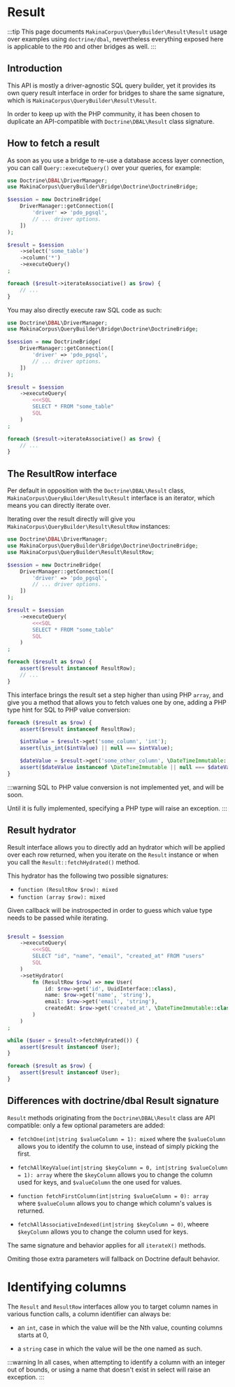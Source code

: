 # Result

:::tip
This page documents `MakinaCorpus\QueryBuilder\Result\Result` usage
over examples using `doctrine/dbal`, nevertheless everything exposed here
is applicable to the `PDO` and other bridges as well.
:::

## Introduction

This API is mostly a driver-agnostic SQL query builder, yet it provides its own
query result interface in order for bridges to share the same signature,
which is `MakinaCorpus\QueryBuilder\Result\Result`.

In order to keep up with the PHP community, it has been chosen to duplicate
an API-compatible with `Doctrine\DBAL\Result` class signature.

## How to fetch a result

As soon as you use a bridge to re-use a database access layer connection,
you can call `Query::executeQuery()` over your queries, for example:

```php
use Doctrine\DBAL\DriverManager;
use MakinaCorpus\QueryBuilder\Bridge\Doctrine\DoctrineBridge;

$session = new DoctrineBridge(
    DriverManager::getConnection([
        'driver' => 'pdo_pgsql',
        // ... driver options.
    ])
);

$result = $session
    ->select('some_table')
    ->column('*')
    ->executeQuery()
;

foreach ($result->iterateAssociative() as $row) {
    // ...
}
```

You may also directly execute raw SQL code as such:

```php
use Doctrine\DBAL\DriverManager;
use MakinaCorpus\QueryBuilder\Bridge\Doctrine\DoctrineBridge;

$session = new DoctrineBridge(
    DriverManager::getConnection([
        'driver' => 'pdo_pgsql',
        // ... driver options.
    ])
);

$result = $session
    ->executeQuery(
        <<<SQL
        SELECT * FROM "some_table"
        SQL
    )
;

foreach ($result->iterateAssociative() as $row) {
    // ...
}
```

## The ResultRow interface

Per default in opposition with the `Doctrine\DBAL\Result` class,
`MakinaCorpus\QueryBuilder\Result\Result` interface is an iterator, which
means you can directly iterate over.

Iterating over the result directly will give you `MakinaCorpus\QueryBuilder\Result\ResultRow`
instances:

```php
use Doctrine\DBAL\DriverManager;
use MakinaCorpus\QueryBuilder\Bridge\Doctrine\DoctrineBridge;
use MakinaCorpus\QueryBuilder\Result\ResultRow;

$session = new DoctrineBridge(
    DriverManager::getConnection([
        'driver' => 'pdo_pgsql',
        // ... driver options.
    ])
);

$result = $session
    ->executeQuery(
        <<<SQL
        SELECT * FROM "some_table"
        SQL
    )
;

foreach ($result as $row) {
    assert($result instanceof ResultRow);
    // ...
}
```

This interface brings the result set a step higher than using PHP `array`, and give
you a method that allows you to fetch values one by one, adding a PHP type hint for
SQL to PHP value conversion:

```php
foreach ($result as $row) {
    assert($result instanceof ResultRow);

    $intValue = $result->get('some_column', 'int');
    assert(\is_int($intValue) || null === $intValue);

    $dateValue = $result->get('some_other_column', \DateTimeImmutable::class);
    assert($dateValue instanceof \DateTimeImmutable || null === $dateValue);
}
```

:::warning
SQL to PHP value conversion is not implemented yet, and will be soon.

Until it is fully implemented, specifying a PHP type will raise an
exception.
:::

## Result hydrator

Result interface allows you to directly add an hydrator which will be applied
over each row returned, when you iterate on the `Result` instance or when
you call the `Result::fetchHydrated()` method.

This hydrator has the following two possible signatures:

  - `function (ResultRow $row): mixed`
  - `function (array $row): mixed`

Given callback will be instrospected in order to guess which value type needs
to be passed while iterating.

```php

$result = $session
    ->executeQuery(
        <<<SQL
        SELECT "id", "name", "email", "created_at" FROM "users"
        SQL
    )
    ->setHydrator(
        fn (ResultRow $row) => new User(
            id: $row->get('id', UuidInterface::class),
            name: $row->get('name', 'string'),
            email: $row->get('email', 'string'),
            createdAt: $row->get('created_at', \DateTimeImmutable::class),
        )
    )
;

while ($user = $result->fetchHydrated()) {
    assert($result instanceof User);
}

foreach ($result as $row) {
    assert($result instanceof User);
}
```

## Differences with doctrine/dbal Result signature

`Result` methods originating from the `Doctrine\DBAL\Result` class are API
compatible: only a few optional parameters are added:

 - `fetchOne(int|string $valueColumn = 1): mixed` where the `$valueColumn` allows
   you to identify the column to use, instead of simply picking the first.

 - `fetchAllKeyValue(int|string $keyColumn = 0, int|string $valueColumn = 1): array`
   where the `$keyColumn` allows you to change the column used for keys, and `$valueColumn`
   the one used for values.

 - `function fetchFirstColumn(int|string $valueColumn = 0): array` where `$valueColumn`
   allows you to change which column's values is returned.

 - `fetchAllAssociativeIndexed(int|string $keyColumn = 0)`, wheere `$keyColumn` allows
   you to change the column used for keys.

The same signature and behavior applies for all `iterateX()` methods.

Omiting those extra parameters will fallback on Doctrine default behavior.

# Identifying columns

The `Result` and `ResultRow` interfaces allow you to target column names in
various function calls, a column identifier can always be:

 - an `int`, case in which the value will be the Nth value, counting
   columns starts at 0,

 - a `string` case in which the value will be the one named as such.

:::warning
In all cases, when attempting to identify a column with an integer out
of bounds, or using a name that doesn't exist in select will raise an
exception.
:::
